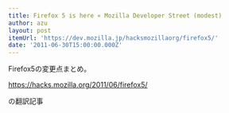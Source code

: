 ```yaml
---
title: Firefox 5 is here « Mozilla Developer Street (modest)
author: azu
layout: post
itemUrl: 'https://dev.mozilla.jp/hacksmozillaorg/firefox5/'
date: '2011-06-30T15:00:00.000Z'
---
```

Firefox5の変更点まとめ。

https://hacks.mozilla.org/2011/06/firefox5/

の翻訳記事
